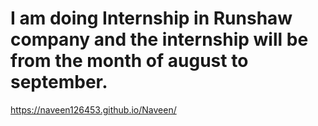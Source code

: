 # I am doing Internship in Runshaw company and the internship will be from the month of august to september.
https://naveen126453.github.io/Naveen/ 
